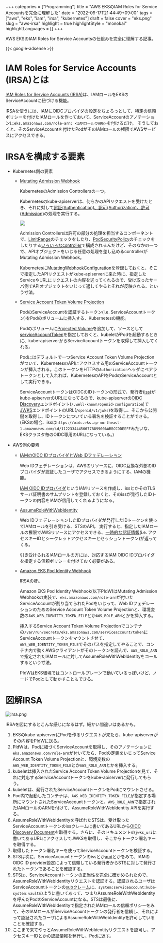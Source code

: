 +++
categories = ["Programming"]
title = "AWS EKSのIAM Roles for Service Accountsを完全に理解した"
date = "2022-09-17T21:44:49+09:00"
tags = ["aws", "eks", "iam", "irsa", "kubernetes"]
draft = false
cover = "eks.png"
slug = "aws-irsa"
highlight = true
highlightStyle = "monokai"
highlightLanguages = []
+++

AWS EKSのIAM Roles for Service Accountsの仕組みを完全に理解する記事。

<!--more-->

{{< google-adsense >}}

# IAM Roles for Service Accounts (IRSA)とは
[IAM Roles for Service Accounts (IRSA)](https://docs.aws.amazon.com/ja_jp/eks/latest/userguide/iam-roles-for-service-accounts.html)は、IAMロールをEKSのServiceAccountに紐づける機能。

IRSAを使うには、IAMにOIDCプロバイダの設定をちょろっとして、特定の信頼ポリシーを付けたIAMロールを作っておいて、ServiceAccountのアノテーションに`eks.amazonaws.com/role-arn: <IAMロールのARN>`を付けるだけ。
そうしておくと、そのServiceAccountを付けたPodがそのIAMロールの権限でAWSサービスにアクセスできる。

# IRSAを構成する要素

* Kubernetes側の要素
    * [Mutating Admission Webhook](https://kubernetes.io/docs/reference/access-authn-authz/admission-controllers/#mutatingadmissionwebhook)

        KubernetesのAdmission Controllersの一つ。

        Kubernetesのkube-apiserverは、何らかのAPIリクエストを受けたとき、それに対して[認証(Authentication)、認可(Authorization)、許可(Admission)](https://kubernetes.io/docs/concepts/security/controlling-access/)の処理を実行する。

        ![](https://d33wubrfki0l68.cloudfront.net/673dbafd771491a080c02c6de3fdd41b09623c90/50100/images/docs/admin/access-control-overview.svg)

        Admission Controllersは許可の部分の処理を担当するコンポーネントで、[LimitRange](https://kubernetes.io/docs/reference/kubernetes-api/policy-resources/limit-range-v1/)のチェックをしたり、[PodSecurityPolicy](https://kubernetes.io/docs/concepts/security/pod-security-policy/)のチェックをしたりする[いろいろなcontroller](https://kubernetes.io/docs/reference/access-authn-authz/admission-controllers/#what-does-each-admission-controller-do)で構成されるんだけど、そのなかの一つで、APIオブジェクトをいじる任意の処理を差し込めるcontrollerがMutating Admission Webhook。

        Kubernetesに[MutatingWebhookConfiguration](https://kubernetes.io/docs/reference/generated/kubernetes-api/v1.25/#mutatingwebhookconfiguration-v1-admissionregistration-k8s-io)を登録しておくと、そこで指定したAPIリクエストがkube-apiserverに来た時に、指定したServiceやURLにリクエストの内容を送ってくれるので、受け取ったサーバ側でAPIオブジェクトをいじって返してやるとそれが反映される、という寸法。

    * [Service Account Token Volume Projection](https://kubernetes.io/docs/tasks/configure-pod-container/configure-service-account/#service-account-token-volume-projection)

        PodのServiceAccountを認証するトークン(i.e. ServiceAccountトークン)をPodのボリュームに挿入する、Kubernetesの機能。

        Podのボリュームに[Projected Volume](https://kubernetes.io/docs/concepts/storage/projected-volumes/)を追加して、ソースとして[serviceAccountToken](https://kubernetes.io/docs/reference/generated/kubernetes-api/v1.22/#serviceaccounttokenprojection-v1-core)を指定しておくと、kubeletがPodを起動するときに、kube-apiserverからServiceAccountトークンを取得して挿入してくれる。

        Podにはデフォルトで一つService Account Token Volume Projectionがついて、KubernetesのAPIにアクセスする用のServiceAccountトークンが挿入される。このトークンをHTTPの`Authorization`ヘッダにベアラトークンとして入れれば、KubernetesのAPIをPodのServiceAccountとして実行できる。

        ServiceAccountトークンはOIDCのIDトークンの形式で、発行者([iss](https://www.rfc-editor.org/rfc/rfc7519#section-4.1.1))がkube-apiserverのURLになってるので、kube-apiserverの[OIDC Discovery](https://openid.net/specs/openid-connect-discovery-1_0.html)エンドポイント(`/.well-known/openid-configuration`)で[JWKS](https://openid-foundation-japan.github.io/rfc7517.ja.html)エンドポイントのURL(`/openid/v1/jwks`)を取得し、そこから公開鍵を取得し、IDトークンについている署名を検証することができる。
        (EKSの場合、issは`https://oidc.eks.ap-northeast-1.amazonaws.com/id/11223344456677889900AABBCCDDEEFF`みたいな、EKSクラスタ毎のOIDC専用のURLになっている。)
* AWS側の要素
    * [IAMのOIDC IDプロバイダとWeb IDフェデレーション](https://docs.aws.amazon.com/ja_jp/IAM/latest/UserGuide/id_roles_providers.html)

        Web IDフェデレーションは、AWSのリソースに、OIDC互換な外部のIDプロバイダが認証したユーザでアクセスできるようにする、IAMの機能。

        [IAM OIDC IDプロバイダ](https://docs.aws.amazon.com/ja_jp/IAM/latest/UserGuide/id_roles_providers_create_oidc.html)というIAMリソースを作成し、issとかそのTLSサーバ証明書のサムプリントを登録しておくと、そのissが発行したIDトークンの内容をIAMが信用してくれるようになる。

    * [AssumeRoleWithWebIdentity](https://docs.aws.amazon.com/ja_jp/IAM/latest/UserGuide/id_credentials_temp_request.html#api_assumerolewithwebidentity)

        Web IDフェデレーションしたIDプロバイダが発行したIDトークンを使ってIAMロールを引き受ける、STSのAPI。
        実行すると、指定したIAMロールの権限でAWSリソースにアクセスできる、[一時的な認証情報](https://docs.aws.amazon.com/ja_jp/IAM/latest/UserGuide/id_credentials_temp_use-resources.html)(i.e. アクセスキーIDとシークレットアクセスキーとセッショントークン)が返ってくる。

        引き受けられるIAMロールの方には、対応するIAM OIDC IDプロバイダを指定する信頼ポリシーを付けておく必要がある。

    * [Amazon EKS Pod Identity Webhook](https://github.com/aws/amazon-eks-pod-identity-webhook/)

        IRSAの肝。

        Amazon EKS Pod Identity Webhook(以下PIdW)はMutating Admission Webhookの実装で、`eks.amazonaws.com/role-arn`が付いたServiceAccountが割り当てられたPodをいじって、Web IDフェデレーションのためのService Account Token Volume Projectionと、環境変数の`AWS_WEB_IDENTITY_TOKEN_FILE`とか`AWS_ROLE_ARN`とかを挿入する。

        挿入するService Account Token Volume Projectionでコンテナの`/var/run/secrets/eks.amazonaws.com/serviceaccount/token`にServiceAccountトークンをマウントさせて、`AWS_WEB_IDENTITY_TOKEN_FILE`でそのパスを指定してやることで、コンテナ内で動くAWSクライアントがそのトークンを読んで、`AWS_ROLE_ARN`で指定されたIAMロールに対してAssumeRoleWithWebIdentityをコールするという寸法。

        PIdWはEKS環境ではコントロールプレーンで動いているっぽいけど、ノードでPodとして動かすこともできる。

# 図解IRSA

![irsa.png](/images/aws-irsa/irsa.png)

IRSAを図にするとこんな感じになるはず。細かい間違いはあるかも。

1. EKSのkube-apiserverにPodを作るリクエストが来たら、kube-apiserverがその内容をPIdWに送る。
2. PIdWは、Podに紐づくServiceAccountを取得し、そのアノテーションに`eks.amazonaws.com/role-arn`が付いてたら、Podの定義をいじってService Account Token Volume Projectionと、環境変数の`AWS_WEB_IDENTITY_TOKEN_FILE`とか`AWS_ROLE_ARN`とかを挿入する。
3. kubeletは挿入されたService Account Token Volume Projectionを見て、それに対応するServiceAccountトークンをkube-apiserverに発行してもらう。
4. kubeletは、発行されたServiceAccountトークンをPodにマウントさせる。
5. Pod内で起動したコンテナは、`AWS_WEB_IDENTITY_TOKEN_FILE`が指定する場所にマウントされたServiceAccountトークンと、`AWS_ROLE_ARN`で指定されたIAMロールのARNを付けて、AssumeRoleWithWebIdentity APIを実行する。
6. AssumeRoleWithWebIdentityを呼ばれたSTSは、受け取ったServiceAccountトークンのissクレームに書いてあるURLから[OIDC Discovery Document](https://openid.net/specs/openid-connect-discovery-1_0.html#ProviderConfig)を取得する。さらに、そのドキュメントの`jwks_uri`に書いてあるURLにアクセスしてJWKSを取得し、そこからトークン署名キーを取得する。
7. 取得したトークン署名キーを使ってServiceAccountトークンを検証する。
8. STSは次に、ServiceAccountトークンのissとか[aud](https://www.rfc-editor.org/rfc/rfc7519#section-4.1.3)とかをみて、IAMのOIDC ID provider設定によって信頼している発行者からSTSに対して発行されたトークンであることを確認する。
9. STSは、ServiceAccountトークンの正当性を完全に確かめられたので、AssumeRoleWithWebIdentityリクエストを認証する。認証されるユーザはServiceAccountトークンの[subクレーム](https://www.rfc-editor.org/rfc/rfc7519#section-4.1.2)に、`system:serviceaccount:kube-system:vault`のように書いてあって、つまりAssumeRoleWithWebIdentityを呼んだPodのServiceAccountになる。STSは最後に、AssumeRoleWithWebIdentityで指定されたIAMロールの信頼ポリシーをみて、そのIAMロールがServiceAccountトークンの発行者を信頼し、それによって認証されたユーザによるAssumeRoleWithWebIdentityを許可していることを確認する。
10. ここまで来てやっとAssumeRoleWithWebIdentityリクエストを認可し、アクセスキーIDとかの認証情報を発行し、Podに返す。
